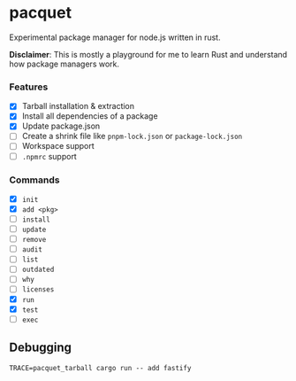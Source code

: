 # pacquet

Experimental package manager for node.js written in rust.

**Disclaimer**: This is mostly a playground for me to learn Rust and understand how package managers work.

### Features

- [x] Tarball installation & extraction
- [x] Install all dependencies of a package
- [x] Update package.json
- [ ] Create a shrink file like `pnpm-lock.json` or `package-lock.json`
- [ ] Workspace support
- [ ] `.npmrc` support

### Commands

- [x] `init`
- [x] `add <pkg>`
- [ ] `install`
- [ ] `update`
- [ ] `remove`
- [ ] `audit`
- [ ] `list`
- [ ] `outdated`
- [ ] `why`
- [ ] `licenses`
- [x] `run`
- [x] `test`
- [ ] `exec`

## Debugging

```shell
TRACE=pacquet_tarball cargo run -- add fastify
```

